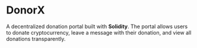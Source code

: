 # DonorX

A decentralized donation portal built with **Solidity**.
The portal allows users to donate cryptocurrency, leave a message with their donation, and view all donations transparently.
